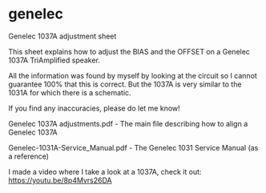 # genelec
Genelec 1037A adjustment sheet

This sheet explains how to adjust the BIAS and the OFFSET on a Genelec 1037A TriAmplified speaker. 

All the information was found by myself by looking at the circuit so I cannot guarantee 100% that this is correct. But the 1037A is very similar to the 1031A for which there is a schematic. 

If you find any inaccuracies, please do let me know!

Genelec 1037A adjustments.pdf - The main file describing how to align a Genelec 1037A

Genelec-1031A-Service_Manual.pdf - The Genelec 1031 Service Manual (as a reference)

I made a video where I take a look at a 1037A, check it out: https://youtu.be/8p4Mvrs26DA


